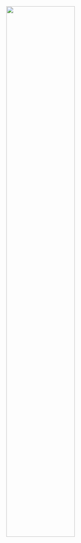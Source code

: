 <img src="https://i.pinimg.com/originals/f4/7f/d8/f47fd896add554744b4114d964b61b41.gif" width="60%" />
